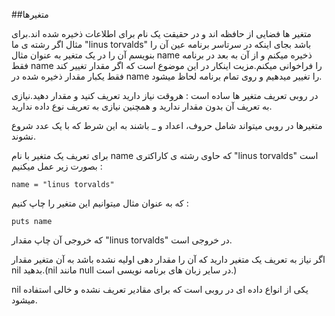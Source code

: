 ##متغیرها

متغیر ها فضایی از حافظه اند و در حقیقت یک نام برای اطلاعات ذخیره شده اند.برای مثال اگر رشته ی ما "linus torvalds" باشد بجای اینکه در سرتاسر برنامه عین آن را بنویسم آن را در یک متغیر به عنوان مثال name ذخیره میکنم و از آن به بعد در برنامه فقط name  را فراخوانی میکنم.مزیت اینکار در این موضوع است که اگر مقدار تغییر کند فقط یکبار مقدار ذخیره شده در name  را تغییر میدهیم و روی تمام برنامه لحاظ میشود.

در روبی تعریف متغیر ها ساده است : هروقت نیاز دارید تعریف کنید و مقدار دهید.نیازی به تعریف آن بدون مقدار ندارید و همچنین نیازی به تعریف نوع داده ندارید.

متغیرها در روبی میتواند شامل حروف، اعداد و _ باشند به این شرط که با یک عدد شروع نشوند.

برای تعریف یک متغیر با نام name  که حاوی رشته ی کاراکتری  "linus torvalds" است بصورت زیر عمل میکنیم :
```
name = "linus torvalds"
```
که به عنوان مثال میتوانیم این متغیر را چاپ کنیم :
```
puts name
```
که خروجی آن چاپ مقدار "linus torvalds" در خروجی است.

اگر نیاز به تعریف یک متغیر دارید که آن را مقدار دهی اولیه نشده باشد به آن متغیر مقدار nil بدهید.(nil مانند null در سایر زبان های برنامه نویسی است.)

nil یکی از انواع داده ای در روبی است که برای مقادیر تعریف نشده و خالی استفاده میشود.
